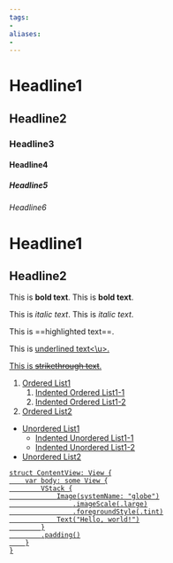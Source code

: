 ```yaml
---
tags:
-
aliases:
-
---
```


# Headline1
## Headline2
### Headline3
#### Headline4
##### Headline5
###### Headline6

Headline1
=
Headline2
--

This is **bold text**.
This is __bold text__.

This is *italic text*.
This is _italic text_.

This is ==highlighted text==.

This is <u>underlined text<\u>.

This is ~~strikethrough text~~.

1. Ordered List1
	1. Indented Ordered List1-1
	2. Indented Ordered List1-2
2. Ordered List2

- Unordered List1
	- Indented Unordered List1-1
	- Indented Unordered List1-2
- Unordered List2

```
struct ContentView: View {
    var body: some View {
        VStack {
            Image(systemName: "globe")
                .imageScale(.large)
                .foregroundStyle(.tint)
            Text("Hello, world!")
        }
        .padding()
    }
}
```